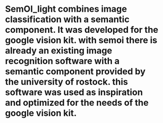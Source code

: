 # SemOI_light combines image classification with a semantic component. It was developed for the google vision kit. with semoi there is already an existing image recognition software with a semantic component provided by the university of rostock. this software was used as inspiration and optimized for the needs of the google vision kit.
